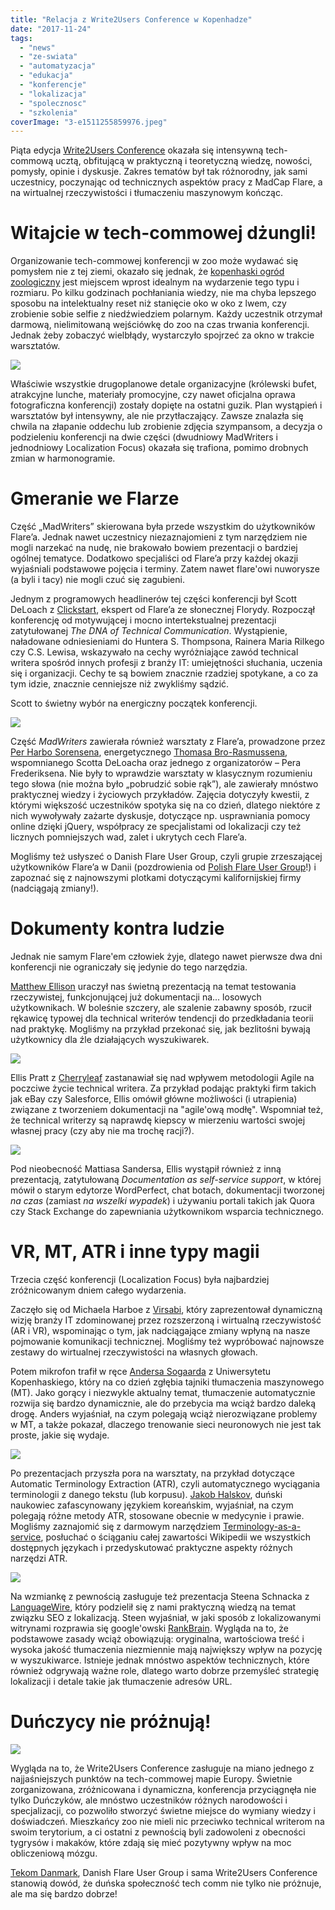 ```yaml
---
title: "Relacja z Write2Users Conference w Kopenhadze"
date: "2017-11-24"
tags:
  - "news"
  - "ze-swiata"
  - "automatyzacja"
  - "edukacja"
  - "konferencje"
  - "lokalizacja"
  - "spolecznosc"
  - "szkolenia"
coverImage: "3-e1511255859976.jpeg"
---
```


Piąta edycja
[Write2Users Conference](http://write2users.com/w2u-conference-2017/) okazała
się intensywną tech-commową ucztą, obfitującą w praktyczną i teoretyczną wiedzę,
nowości, pomysły, opinie i dyskusje. Zakres tematów był tak różnorodny, jak sami
uczestnicy, poczynając od technicznych aspektów pracy z MadCap Flare, a na
wirtualnej rzeczywistości i tłumaczeniu maszynowym kończąc.

# Witajcie w tech-commowej dżungli!

Organizowanie tech-commowej konferencji w zoo może wydawać się pomysłem nie z
tej ziemi, okazało się jednak, że
[kopenhaski ogród zoologiczny](https://www.zoo.dk/en/) jest miejscem wprost
idealnym na wydarzenie tego typu i rozmiaru. Po kilku godzinach pochłaniania
wiedzy, nie ma chyba lepszego sposobu na intelektualny reset niż stanięcie oko w
oko z lwem, czy zrobienie sobie selfie z niedźwiedziem polarnym. Każdy uczestnik
otrzymał darmową, nielimitowaną wejściówkę do zoo na czas trwania konferencji.
Jednak żeby zobaczyć wielbłądy, wystarczyło spojrzeć za okno w trakcie
warsztatów.

[![](images/lew-e1511220921437-1024x683.jpg)](http://techwriter.pl/wp-content/uploads/2017/11/lew-e1511220921437.jpg)

Właściwie wszystkie drugoplanowe detale organizacyjne (królewski bufet,
atrakcyjne lunche, materiały promocyjne, czy nawet oficjalna oprawa
fotograficzna konferencji) zostały dopięte na ostatni guzik. Plan wystąpień i
warsztatów był intensywny, ale nie przytłaczający. Zawsze znalazła się chwila na
złapanie oddechu lub zrobienie zdjęcia szympansom, a decyzja o podzieleniu
konferencji na dwie części (dwudniowy MadWriters i jednodniowy Localization
Focus) okazała się trafiona, pomimo drobnych zmian w harmonogramie.

# Gmeranie we Flarze

Część „MadWriters” skierowana była przede wszystkim do użytkowników Flare’a.
Jednak nawet uczestnicy niezaznajomieni z tym narzędziem nie mogli narzekać na
nudę, nie brakowało bowiem prezentacji o bardziej ogólnej tematyce. Dodatkowo
specjaliści od Flare’a przy każdej okazji wyjaśniali podstawowe pojęcia i
terminy. Zatem nawet flare'owi nuworysze (a byli i tacy) nie mogli czuć się
zagubieni.

Jednym z programowych headlinerów tej części konferencji był Scott DeLoach z
[Clickstart](http://www.clickstart.net/), ekspert od Flare’a ze słonecznej
Florydy. Rozpoczął konferencję od motywującej i mocno intertekstualnej
prezentacji zatytułowanej _The DNA of Technical Communication_. Wystąpienie,
naładowane odniesieniami do Huntera S. Thompsona, Rainera Maria Rilkego czy C.S.
Lewisa, wskazywało na cechy wyróżniające zawód technical writera spośród innych
profesji z branży IT: umiejętności słuchania, uczenia się i organizacji. Cechy
te są bowiem znacznie rzadziej spotykane, a co za tym idzie, znacznie cenniejsze
niż zwykliśmy sądzić.

Scott to świetny wybór na energiczny początek konferencji.

[![](images/W2Uconf_65A0940_preview-1024x683.jpeg)](http://techwriter.pl/wp-content/uploads/2017/11/W2Uconf_65A0940_preview.jpeg)

Część _MadWriters_ zawierała również warsztaty z Flare’a, prowadzone przez
[Per Harbo Sorensena](https://twitter.com/perhsorensen), energetycznego
[Thomasa Bro-Rasmussena](https://www.madcapsoftware.com/conference/madworld-2018/speakers/thomas-bro-rasmussen/),
wspomnianego Scotta DeLoacha oraz jednego z organizatorów – Pera Frederiksena.
Nie były to wprawdzie warsztaty w klasycznym rozumieniu tego słowa (nie można
było „pobrudzić sobie rąk”), ale zawierały mnóstwo praktycznej wiedzy i
życiowych przykładów. Zajęcia dotyczyły kwestii, z którymi większość uczestników
spotyka się na co dzień, dlatego niektóre z nich wywoływały zażarte dyskusje,
dotyczące np. usprawniania pomocy online dzięki jQuery, współpracy ze
specjalistami od lokalizacji czy też licznych pomniejszych wad, zalet i ukrytych
cech Flare’a.

Mogliśmy też usłyszeć o Danish Flare User Group, czyli grupie zrzeszającej
użytkowników Flare’a w Danii (pozdrowienia od
[Polish Flare User Group](http://techwriter.pl/drugie-spotkanie-poland-madcap-flare-user-group-relacja/)!)
i zapoznać się z najnowszymi plotkami dotyczącymi kalifornijskiej firmy
(nadciągają zmiany!).

# Dokumenty kontra ludzie

Jednak nie samym Flare'em człowiek żyje, dlatego nawet pierwsze dwa dni
konferencji nie ograniczały się jedynie do tego narzędzia.

[Matthew Ellison](http://www.uaeurope.com/) uraczył nas świetną prezentacją na
temat testowania rzeczywistej, funkcjonującej już dokumentacji na... losowych
użytkownikach. W boleśnie szczery, ale szalenie zabawny sposób, rzucił rękawicę
typowej dla technical writerów tendencji do przedkładania teorii nad praktykę.
Mogliśmy na przykład przekonać się, jak bezlitośni bywają użytkownicy dla źle
działających wyszukiwarek.

[![](images/IMG_2945-1024x768.jpg)](http://techwriter.pl/wp-content/uploads/2017/11/IMG_2945-e1511221047925.jpg)

Ellis Pratt z [Cherryleaf](https://www.cherryleaf.com/) zastanawiał się nad
wpływem metodologii Agile na poczciwe życie technical writera. Za przykład
podając praktyki firm takich jak eBay czy Salesforce, Ellis omówił główne
możliwości (i utrapienia) związane z tworzeniem dokumentacji na "agile'ową
modłę". Wspomniał też, że technical writerzy są naprawdę kiepscy w mierzeniu
wartości swojej własnej pracy (czy aby nie ma trochę racji?).

[![](images/1-1024x683.jpeg)](http://techwriter.pl/wp-content/uploads/2017/11/1.jpeg)

Pod nieobecność Mattiasa Sandersa, Ellis wystąpił również z inną prezentacją,
zatytułowaną _Documentation as self-service support_, w której mówił o starym
edytorze WordPerfect, chat botach, dokumentacji tworzonej _na czas_ (zamiast _na
wszelki wypadek_) i używaniu portali takich jak Quora czy Stack Exchange do
zapewniania użytkownikom wsparcia technicznego.

# VR, MT, ATR i inne typy magii

Trzecia część konferencji (Localization Focus) była najbardziej zróżnicowanym
dniem całego wydarzenia.

Zaczęło się od Michaela Harboe z [Virsabi](http://virsabi.com/), który
zaprezentował dynamiczną wizję branży IT zdominowanej przez rozszerzoną i
wirtualną rzeczywistość (AR i VR), wspominając o tym, jak nadciągające zmiany
wpłyną na nasze pojmowanie komunikacji technicznej. Mogliśmy też wypróbować
najnowsze zestawy do wirtualnej rzeczywistości na własnych głowach.

Potem mikrofon trafił w ręce [Andersa Sogaarda](http://cst.dk/anders/) z
Uniwersytetu Kopenhaskiego, który na co dzień zgłębia tajniki tłumaczenia
maszynowego (MT). Jako gorący i niezwykle aktualny temat, tłumaczenie
automatycznie rozwija się bardzo dynamicznie, ale do przebycia ma wciąż bardzo
daleką drogę. Anders wyjaśniał, na czym polegają wciąż nierozwiązane problemy w
MT, a także pokazał, dlaczego trenowanie sieci neuronowych nie jest tak proste,
jakie się wydaje.

[![](images/7518837728_IMG_1494-e1511220538255.jpg)](http://techwriter.pl/wp-content/uploads/2017/11/7518837728_IMG_1494-e1511220538255.jpg)

Po prezentacjach przyszła pora na warsztaty, na przykład dotyczące Automatic
Terminology Extraction (ATR), czyli automatycznego wyciągania terminologii z
danego tekstu (lub korpusu). [Jakob Halskov](http://www.halskov.net/blog/),
duński naukowiec zafascynowany językiem koreańskim, wyjaśniał, na czym polegają
różne metody ATR, stosowane obecnie w medycynie i prawie. Mogliśmy zaznajomić
się z darmowym narzędziem
[Terminology-as-a-service](http://www.taas-project.eu/), posłuchać o ściąganiu
całej zawartości Wikipedii we wszystkich dostępnych językach i przedyskutować
praktyczne aspekty różnych narzędzi ATR.

[![](images/W2Uconf_65A1187_preview-1024x683.jpeg)](http://techwriter.pl/wp-content/uploads/2017/11/W2Uconf_65A1187_preview-e1511255964723.jpeg)

Na wzmiankę z pewnością zasługuje też prezentacja Steena Schnacka z
[LanguageWire](https://www.languagewire.com/en), który podzielił się z nami
praktyczną wiedzą na temat związku SEO z lokalizacją. Steen wyjaśniał, w jaki
sposób z lokalizowanymi witrynami rozprawia się google'owski
[RankBrain](https://en.wikipedia.org/wiki/RankBrain). Wygląda na to, że
podstawowe zasady wciąż obowiązują: oryginalna, wartościowa treść i wysoka
jakość tłumaczenia niezmiennie mają największy wpływ na pozycję w wyszukiwarce.
Istnieje jednak mnóstwo aspektów technicznych, które również odgrywają ważne
role, dlatego warto dobrze przemyśleć strategię lokalizacji i detale takie jak
tłumaczenie adresów URL.

# Duńczycy nie próżnują!

[![](images/W2Uconf_65A1122_preview-683x1024.jpeg)](http://techwriter.pl/wp-content/uploads/2017/11/W2Uconf_65A1122_preview.jpeg)

Wygląda na to, że Write2Users Conference zasługuje na miano jednego z
najjaśniejszych punktów na tech-commowej mapie Europy. Świetnie zorganizowana,
zróżnicowana i dynamiczna, konferencja przyciągnęła nie tylko Duńczyków, ale
mnóstwo uczestników różnych narodowości i specjalizacji, co pozwoliło stworzyć
świetne miejsce do wymiany wiedzy i doświadczeń. Mieszkańcy zoo nie mieli nic
przeciwko technical writerom na swoim terytorium, a ci ostatni z pewnością byli
zadowoleni z obecności tygrysów i makaków, które zdają się mieć pozytywny wpływ
na moc obliczeniową mózgu.

[Tekom Danmark](http://www.technical-communication.org/dk/home-dk.html), Danish
Flare User Group i sama Write2Users Conference stanowią dowód, że duńska
społeczność tech comm nie tylko nie próżnuje, ale ma się bardzo dobrze!
